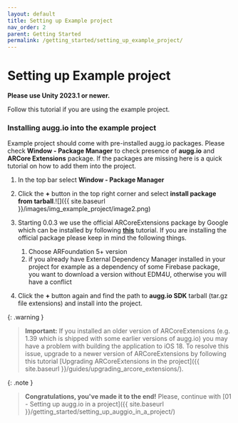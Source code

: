 ```yaml
---
layout: default
title: Setting up Example project
nav_order: 2
parent: Getting Started
permalink: /getting_started/setting_up_example_project/
---
```


# **Setting up Example project**

**Please use Unity 2023.1 or newer.**

Follow this tutorial if you are using the example project.

### Installing augg.io into the example project

Example project should come with pre-installed augg.io packages. Please check **Window \- Package Manager** to check presence of **augg.io** and **ARCore Extensions** package. If the packages are missing here is a quick tutorial on how to add them into the project.

1. In the top bar select **Window \- Package Manager**

2. Click the **\+** button in the top right corner and select **install package from tarball**.![]({{ site.baseurl }}/images/img_example_project/image2.png)

3. Starting 0.0.3 we use the official ARCoreExtensions package by Google which can be installed by following [**this**](https://developers.google.com/ar/develop/unity-arf/getting-started-extensions?ar_foundations_version=4#install_arcore) tutorial. If you are installing the official package please keep in mind the following things.

   1. Choose ARFoundation 5+ version   
   2. if you already have External Dependency Manager installed in your project for example as a dependency of some Firebase package, you want to download a version without EDM4U, otherwise you will have a conflict  
4. Click the **\+** button again and find the path to **augg.io SDK** tarball (tar.gz file extensions) and install into the project.

   

{: .warning }
> **Important:** If you installed an older version of ARCoreExtensions (e.g. 1.39 which is shipped with some earlier versions of augg.io) you may have a problem with building the application to iOS 18. To resolve this issue, upgrade to a newer version of ARCoreExtensions by following this tutorial [Upgrading ARCoreExtensions in the project]({{ site.baseurl }}/guides/upgrading_arcore_extensions/).

{: .note }
> **Congratulations, you've made it to the end!** Please, continue with [01 - Setting up augg.io in a project]({{ site.baseurl }}/getting_started/setting_up_auggio_in_a_project/)
